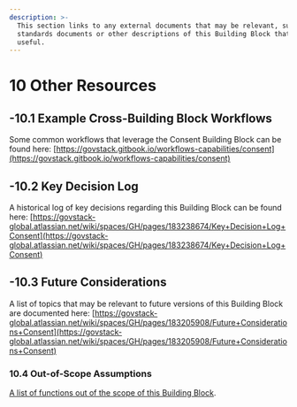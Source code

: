 ```yaml
---
description: >-
  This section links to any external documents that may be relevant, such as
  standards documents or other descriptions of this Building Block that may be
  useful.
---
```


# 10 Other Resources

## -10.1 Example Cross-Building Block Workflows

Some common workflows that leverage the Consent Building Block can be found here: [https://govstack.gitbook.io/workflows-capabilities/consent](https://govstack.gitbook.io/workflows-capabilities/consent)

## -10.2 Key Decision Log

A historical log of key decisions regarding this Building Block can be found here: [https://govstack-global.atlassian.net/wiki/spaces/GH/pages/183238674/Key+Decision+Log+Consent](https://govstack-global.atlassian.net/wiki/spaces/GH/pages/183238674/Key+Decision+Log+Consent)

## -10.3 Future Considerations

A list of topics that may be relevant to future versions of this Building Block are documented here: [https://govstack-global.atlassian.net/wiki/spaces/GH/pages/183205908/Future+Considerations+Consent](https://govstack-global.atlassian.net/wiki/spaces/GH/pages/183205908/Future+Considerations+Consent)

### 10.4 Out-of-Scope Assumptions <a href="#docs-internal-guid-39459612-7fff-54dd-0f25-ddf61408bb48" id="docs-internal-guid-39459612-7fff-54dd-0f25-ddf61408bb48"></a>

[A list of functions out of the scope of this Building Block](https://govstack-global.atlassian.net/l/cp/a6wwgg8a).
